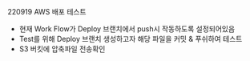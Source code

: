220919 AWS 배포 테스트

- 현재 Work Flow가 Deploy 브랜치에서 push시 작동하도록 설정되어있음
- Test를 위해 Deploy 브랜치 생성하고자 해당 파일을 커밋 & 푸쉬하여 테스트
- S3 버킷에 압축파일 전송확인
